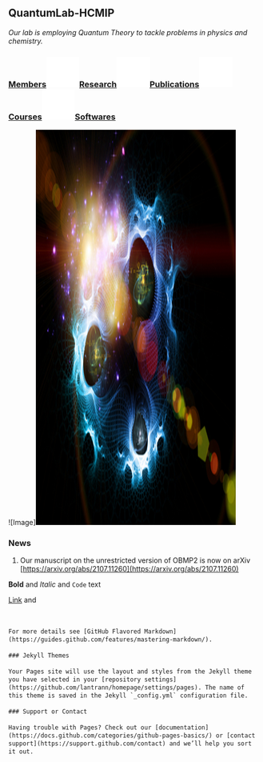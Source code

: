 ## QuantumLab-HCMIP
_Our lab is employing Quantum Theory to tackle problems in physics and chemistry._ 
### [Members](Members)![Image](test_space.png)[Research](Research)![Image](test_space.png)[Publications](Publications)![Image](test_space.png)[Courses](Courses)![Image](test_space.png)[Softwares](Softwares)

![Image]<img src="test.jpg" width="400" height="790">


### News
1. Our manuscript on the unrestricted version of OBMP2 is now on arXiv [https://arxiv.org/abs/2107.11260](https://arxiv.org/abs/2107.11260)

**Bold** and _Italic_ and `Code` text

[Link](url) and 
```


For more details see [GitHub Flavored Markdown](https://guides.github.com/features/mastering-markdown/).

### Jekyll Themes

Your Pages site will use the layout and styles from the Jekyll theme you have selected in your [repository settings](https://github.com/lantrann/homepage/settings/pages). The name of this theme is saved in the Jekyll `_config.yml` configuration file.

### Support or Contact

Having trouble with Pages? Check out our [documentation](https://docs.github.com/categories/github-pages-basics/) or [contact support](https://support.github.com/contact) and we’ll help you sort it out.
